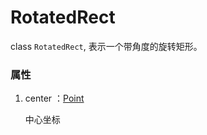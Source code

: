 # RotatedRect

class `RotatedRect`, 表示一个带角度的旋转矩形。

### 属性

1. center ：[Point](../types/Point.md)

   中心坐标
